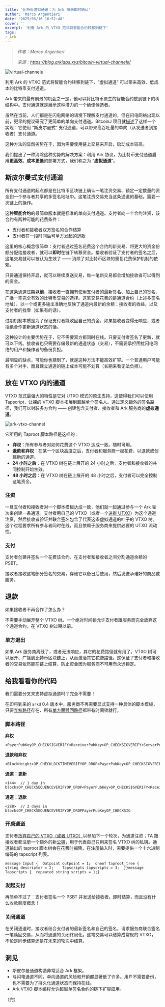 ```yaml
---
title: '比特币虚拟通道：为 Ark 带来即时确认'
author: 'Marco Argentieri'
date: '2025/06/16 10:52:48'
cover: ''
excerpt: '利用 Ark 的 VTXO 范式将智能合约转移到链下'
tags:
- Ark
---
```



> *作者：Marco Argentieri*
> 
> *来源：<https://blog.arklabs.xyz/bitcoin-virtual-channels/>*



![virtual-channels](../images/bitcoin-virtual-channels-bringing-instant-settlement-to-ark/virtual-channels.jpg)

利用 Ark 的 VTXO 范式将智能合约转移到链下，“虚拟通道” 可以带来高效、低成本的比特币支付通道。

Ark 带来的最有前景的机会之一是，他可以将比特币原生的智能合约放到链下的树结构中。支付通道就是展示这种潜力的一个绝佳候选者。

虽然在当前，人们都是在闪电网络的语境下理解支付通道的，但在闪电网络出现以前，更早的提议研究了更简单的单向支付通道。BitcoinJ 项目就[描述](https://bitcoinj.org/working-with-micropayments?ref=blog.arklabs.xyz)了这样一个实现：它使用 “斯皮尔曼式” 支付通道，可以带来高吞吐量的单向（从发送者到接收者）支付通道。

这种方法的显然劣势在于，因为需要使用链上交易来开启，启动成本较高。

我们提出了一种消除这种劣势的解决方案：利用 Ark 协议，为比特币支付通道启用**更高效、成本更低**的部署方式，我们称之为 “**虚拟通道**”。

## 斯皮尔曼式支付通道

所有支付通道的起点都是在比特币区块链上确认一笔注资交易、锁定一定数量的资金到一个参与者共享的多签名地址中。这笔注资交易充当这条通道的基础，需要一次链上的操作。

这种**智能合约**的最简单版本就是标准的单向支付通道。支付者向一个合约注资，该合约有两种可能的花费条件：

- 支付者和接收者双方签名的合作结算
- 支付者在一段时间后可单方发起的退款

这里的核心概念很简单：支付者通过签名花费这个合约的新交易、将更大的资金份额分配给接收者，就可以**即时**在链下转移资金。接收者验证了支付者的签名之后，这笔交易就可以被认为生效了 —— 消除了对比特币区块的重复花费保护机制的依赖。

只要通道保持开启，就可以继续发送交易，每一笔新交易都会增加接收者可以得到的资金。

在这条通道过期**以前**，接收者一直拥有使用支付者的最新签名、加上自己的签名、广播一笔完全有效的比特币交易的选择。这笔交易花费的是通道合约（上述多签名地址）、以一个或更多输出准确地反映了通道内最新的余额：接收者的收益，以及支付者的找零（如果有的话）。

过期机制本质是为了保证支付者能收回自己的资金，如果接收者变得无响应，或者拒绝合作更新通道状态的话。

这种设计的主要优势在于，它不需要双方都同时在线。只要支付者签名了更新，就可以下线。接收者也只需要存储最新的通道状态（交易），不需要承担困扰闪电网络的用户和操作者的备份负担。

最明显的缺点，可能你也猜到了，就是这种方法不能高效扩容。一个普通用户可能有多个对手，而且建立通道的链上成本可能不划算（长期来看无法负担）。

## 放在 VTXO 内的通道

VTXO 范式最强大的特性是它对 UTXO 模式的原生支持，这使得我们可以使用 Tapscript，让裸的 VTXO 脚本拓展到超越单个签名人。通过定义额外的签名路径，我们可以封装多方合约 —— 创建包含支付者、接收者和 Ark 服务商的**虚拟通道**。

![ark-vtxo-channel](../images/bitcoin-virtual-channels-bringing-instant-settlement-to-ark/ark-vtxo-channel.png)

它所用的 Taproot 脚本路径是这样的：

- **弃权**：所有参与者对如何花费这个 VTXO 达成一致。随时可用。
- **退款和弃权**：在某一个区块高度之后，支付者和服务商一起花费，以退款或创建新的通道。
- **24 小时之后**：在 VTXO 树在链上展开的 24 小时之后，支付者和接收者的共同控制开始生效。
- **48 小时之后**：在 VTXO 树在链上展开的 48 小时之后，支付者可以完全控制这笔资金。

### 注资

一旦支付者和接收者对一个脚本模板达成一致，他们就一起通过参与一个 Ark 轮次来创建一条通道。支付者用自己的 VTXO（或者一个[进群 UTXO](https://arkdev.info/docs/learn/boarding?ref=blog.arklabs.xyz)）为这个通道注资，然后接收者验证并联合签名包含了代表这条虚拟通道的叶子的 VTXO 树。这个过程要求所有参与者同时在线，而且依赖于服务商来提供必要的 UTXO 流动性。

### 支付

支付者创建并签名一个花费该合约、在支付者和接收者之间分割通道余额的 PSBT。

接收者接收这笔部分签名的交易，存储它以备日后使用，然后发送承诺好的商品或服务。

## 退款

如果接收者不再合作了怎么办？

不需要手动展开整个 VTXO 树。一个绝对时间锁允许支付者跟服务商完全放弃这个通道合约，在 VTXO 树过期以前。

### 单方退出

如果 Ark 服务商离线了，或者无法响应，其它的花费路径就有用了。VTXO 树可以展开、广播到比特币区块链上，从而激活其它花费路径。这保证了支付者和接收者的交易依然能在链上结算，防止资金因为服务商不可用而永远锁定。

## 给我看看你的代码

我们需要分叉来支持虚拟通道吗？完全不需要！

在即将到来的 `arkd` 0.4 版本中，服务商不再需要显式支持一种具体的脚本模板，只要[弃权路径](https://arkdev.info/docs/learn/concepts?ref=blog.arklabs.xyz#forfeit-transaction)存在、所有[单方面赎回路径](https://arkdev.info/docs/learn/concepts?ref=blog.arklabs.xyz#vtxo)都带有时间锁就行。

### 脚本路径

**弃权**

```
<PayerPubKeyOP_CHECKSIGVERIFY<ReceiverPubKey>OP_CHECKSIGVERIFY<ServerPubKey>OP_CHECKSIG
```

**退款和弃权**

```
<BlockHeight>OP_CHECKLOCKTIMEVERIFYOP_DROP<PayerPubKey>OP_CHECKSIGVERIFY<ServerPubKey>OP_CHECKSIG
```

**通道：更新**

```
<144>  // 1 day in blocksOP_CHECKSEQUENCEVERIFYOP_DROP<PayerPubKey>OP_CHECKSIGVERIFY<ReceiverPubKey>OP_CHECKSIG
```

**通道：退款**

```
<288>  // 2 days in blocksOP_CHECKSEQUENCEVERIFYOP_DROPPayerPubKeyOP_CHECKSIG
```

### 开启通道

支付者[放弃自己的 VTXO（或者 UTXO）](https://github.com/ark-network/ark/blob/master/api-spec/protobuf/ark/v1/service.proto?ref=blog.arklabs.xyz#L24-L29)以参加下一个轮次，为通道注资；TA 跟接收者都注册一个额外的新[公钥](https://github.com/ark-network/ark/blob/master/api-spec/protobuf/ark/v1/service.proto?ref=blog.arklabs.xyz#L141)，用于代表自己只用来签名 VTXO 树的私钥。通道输出的 taproot 脚本树会在花费时揭晓，在注册输入时，需要提供一个十六进制编码的 tapscript 列表。

```
message Input {  Outpoint outpoint = 1;  oneof taproot_tree {    string descriptor = 2;    Tapscripts tapscripts = 3;  }}message Tapscripts {  repeated string scripts = 1;}
```

### 发起支付

再简单不过了：支付者签名一个 PSBT 并发送给接收者。即时结算，而且没有什么收款额度概念！

### 关闭通道

在关闭通道时，接收者结合支付者的最新签名和自己的签名，请求服务商联合签名一笔赎回交易，从而将通道的关闭终局化。这笔交易可以结算成常规的 VTXO，不论是同步结算还是在未来的轮次中结算。

## 洞见

- 斯皮尔曼通道构造非常适合 Ark 框架。
- 与闪电通道不同，单向通道的风险和开销都显著低了许多。用户不需要备份，也不需要为了持久化通道状态而保持在线。
- Ark VTXO 脚本编程允许超越单签名合约的链下扩容应用。

（完）